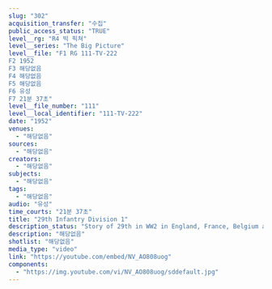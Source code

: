 ```yaml
---
slug: "302"
acquisition_transfer: "수집"
public_access_status: "TRUE"
level__rg: "R4 빅 픽쳐"
level__series: "The Big Picture"
level__file: "F1 RG 111-TV-222
F2 1952
F3 해당없음
F4 해당없음
F5 해당없음
F6 유성
F7 21분 37초"
level__file_number: "111"
level__local_identifier: "111-TV-222"
date: "1952"
venues: 
  - "해당없음"
sources: 
  - "해당없음"
creators: 
  - "해당없음"
subjects: 
  - "해당없음"
tags: 
  - "해당없음"
audio: "유성"
time_courts: "21분 37초"
title: "29th Infantry Division 1"
description_status: "Story of 29th in WW2 in England, France, Belgium and Germany, plus a tribute to wears of the CIB by Colonel Quinn."
description: "해당없음"
shotlist: "해당없음"
media_type: "video"
link: "https://youtube.com/embed/NV_AO808uog"
components: 
  - "https://img.youtube.com/vi/NV_AO808uog/sddefault.jpg"
---
```

